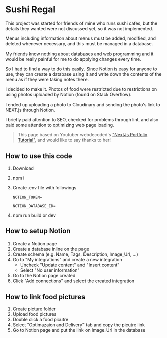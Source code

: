 # Sushi Regal

This project was started for friends of mine who runs sushi cafes, but the details they wanted were not discussed yet, so it was not implemented.

Menus including information about menus must be added, modified, and deleted whenever necessary, and this must be managed in a database.

My friends know nothing about databases and web programming and it would be really painful for me to do applying changes every time.

So I had to find a way to do this easily. Since Notion is easy for anyone to use, they can create a database using it and write down the contents of the menu as if they were taking notes there.

I decided to make it. Photos of food were restricted due to restrictions on using photos uploaded by Notion (found on Stack Overflow).

I ended up uploading a photo to Cloudinary and sending the photo's link to NEXT.js through Notion.

I briefly paid attention to SEO, checked for problems through lint, and also paid some attention to optimizing web page loading.

> This page based on Youtuber webdecoded's ["NextJs Portfolio Tutorial"](https://www.youtube.com/watch?v=Kb1f5bvF6f4&t=125s), and would like to say thanks to her!

## How to use this code

1. Download
2. npm i
3. Create .env file with followings

   `NOTION_TOKEN=`

   `NOTION_DATABASE_ID=`

4. npm run build or dev

## How to setup Notion

1. Create a Notion page
2. Create a database inline on the page
3. Create schema (e.g. Name, Tags, Description, Image_Url, ...)
4. Go to "My integrations" and create a new integration
   - Uncheck "Update content" and "Insert content"
   - Select "No user information"
5. Go to the Notion page created
6. Click "Add connections" and select the created integration

## How to link food pictures

1. Create picture folder
2. Upload food pictures
3. Double click a food picutre
4. Select "Optimazaion and Delivery" tab and copy the picutre link
5. Go to Notion page and put the link on Image_Url in the database
